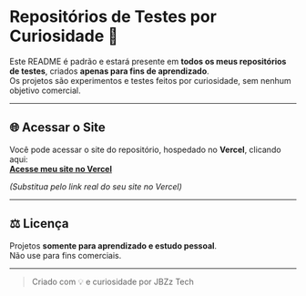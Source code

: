 # Repositórios de Testes por Curiosidade 🎲

Este README é padrão e estará presente em **todos os meus repositórios de testes**, criados **apenas para fins de aprendizado**.  
Os projetos são experimentos e testes feitos por curiosidade, sem nenhum objetivo comercial.

---

## 🌐 Acessar o Site

Você pode acessar o site do repositório, hospedado no **Vercel**, clicando aqui:  
[**Acesse meu site no Vercel**](https://spck1-red.vercel.app/)  

*(Substitua pelo link real do seu site no Vercel)*

---

## ⚖️ Licença

Projetos **somente para aprendizado e estudo pessoal**.  
Não use para fins comerciais.

---

> Criado com 💡 e curiosidade por JBZz Tech